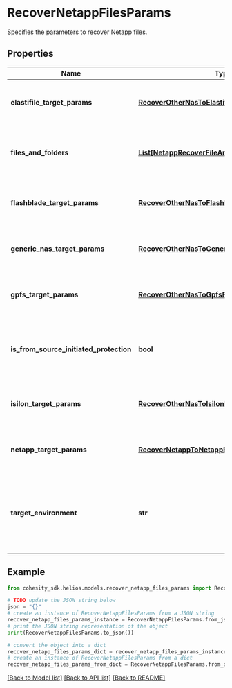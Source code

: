 # RecoverNetappFilesParams

Specifies the parameters to recover Netapp files.

## Properties

Name | Type | Description | Notes
------------ | ------------- | ------------- | -------------
**elastifile_target_params** | [**RecoverOtherNasToElastifileFilesTargetParams**](RecoverOtherNasToElastifileFilesTargetParams.md) | Specifies the params for an Elastifile recovery target. | [optional] 
**files_and_folders** | [**List[NetappRecoverFileAndFolderInfo]**](NetappRecoverFileAndFolderInfo.md) | Specifies the list of info about the netapp files and folders to be recovered. | 
**flashblade_target_params** | [**RecoverOtherNasToFlashbladeFilesTargetParams**](RecoverOtherNasToFlashbladeFilesTargetParams.md) | Specifies the params for a Flashblade recovery target. | [optional] 
**generic_nas_target_params** | [**RecoverOtherNasToGenericNasFilesTargetParams**](RecoverOtherNasToGenericNasFilesTargetParams.md) | Specifies the params for a generic NAS recovery target. | [optional] 
**gpfs_target_params** | [**RecoverOtherNasToGpfsFilesTargetParams**](RecoverOtherNasToGpfsFilesTargetParams.md) | Specifies the params for a GPFS recovery target. | [optional] 
**is_from_source_initiated_protection** | **bool** | Specifies if the snapshot trying to recover is from a source initiated protection. | [optional] 
**isilon_target_params** | [**RecoverOtherNasToIsilonFilesTargetParams**](RecoverOtherNasToIsilonFilesTargetParams.md) | Specifies the params for an Isilon recovery target. | [optional] 
**netapp_target_params** | [**RecoverNetappToNetappFilesTargetParams**](RecoverNetappToNetappFilesTargetParams.md) | Specifies the params for a Netapp recovery target. | [optional] 
**target_environment** | **str** | Specifies the environment of the recovery target. The corresponding params below must be filled out. | 

## Example

```python
from cohesity_sdk.helios.models.recover_netapp_files_params import RecoverNetappFilesParams

# TODO update the JSON string below
json = "{}"
# create an instance of RecoverNetappFilesParams from a JSON string
recover_netapp_files_params_instance = RecoverNetappFilesParams.from_json(json)
# print the JSON string representation of the object
print(RecoverNetappFilesParams.to_json())

# convert the object into a dict
recover_netapp_files_params_dict = recover_netapp_files_params_instance.to_dict()
# create an instance of RecoverNetappFilesParams from a dict
recover_netapp_files_params_from_dict = RecoverNetappFilesParams.from_dict(recover_netapp_files_params_dict)
```
[[Back to Model list]](../README.md#documentation-for-models) [[Back to API list]](../README.md#documentation-for-api-endpoints) [[Back to README]](../README.md)


